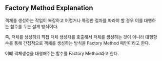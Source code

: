 ## Factory Method Explanation

객체를 생성하는 작업이 복잡하고 어렵거나 특정한 절차를 따라야 할 경우 이를 대행하는 함수를 두는 설계 방식이다. 

즉, 객체를 생성하되 직접 객체 생성자를 호출해서 객체를 생성하는 것이 아니라 대행함수를 통해 간접적으로 객체를 생성하는 방식을 Factory Method 패턴이라고 한다. 

이떄 객체생성을 대행해주는 함수를 Factory Method라고 한다.
